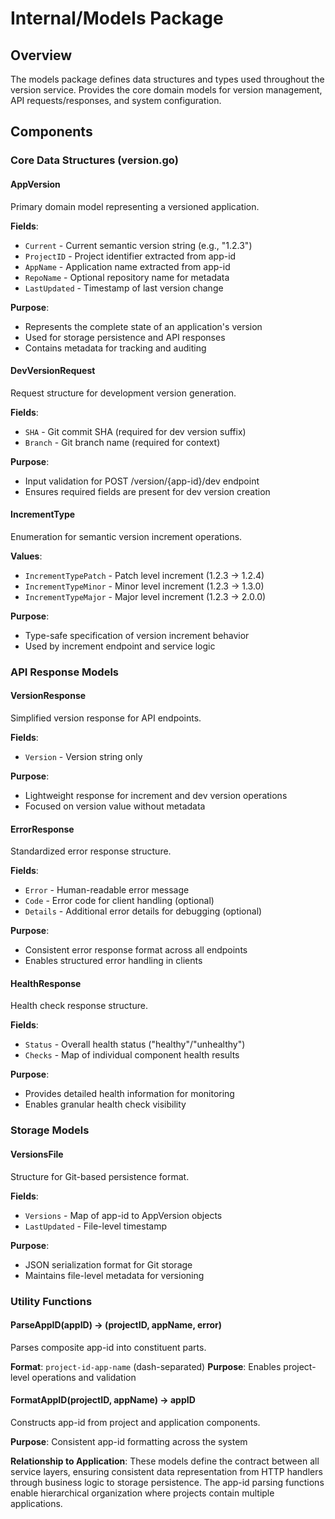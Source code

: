 # Internal/Models Package

## Overview
The models package defines data structures and types used throughout the version service. Provides the core domain models for version management, API requests/responses, and system configuration.

## Components

### Core Data Structures (version.go)

#### AppVersion
Primary domain model representing a versioned application.

**Fields**:
- `Current` - Current semantic version string (e.g., "1.2.3")
- `ProjectID` - Project identifier extracted from app-id
- `AppName` - Application name extracted from app-id
- `RepoName` - Optional repository name for metadata
- `LastUpdated` - Timestamp of last version change

**Purpose**:
- Represents the complete state of an application's version
- Used for storage persistence and API responses
- Contains metadata for tracking and auditing

#### DevVersionRequest
Request structure for development version generation.

**Fields**:
- `SHA` - Git commit SHA (required for dev version suffix)
- `Branch` - Git branch name (required for context)

**Purpose**:
- Input validation for POST /version/{app-id}/dev endpoint
- Ensures required fields are present for dev version creation

#### IncrementType
Enumeration for semantic version increment operations.

**Values**:
- `IncrementTypePatch` - Patch level increment (1.2.3 → 1.2.4)
- `IncrementTypeMinor` - Minor level increment (1.2.3 → 1.3.0)
- `IncrementTypeMajor` - Major level increment (1.2.3 → 2.0.0)

**Purpose**:
- Type-safe specification of version increment behavior
- Used by increment endpoint and service logic

### API Response Models

#### VersionResponse
Simplified version response for API endpoints.

**Fields**:
- `Version` - Version string only

**Purpose**:
- Lightweight response for increment and dev version operations
- Focused on version value without metadata

#### ErrorResponse
Standardized error response structure.

**Fields**:
- `Error` - Human-readable error message
- `Code` - Error code for client handling (optional)
- `Details` - Additional error details for debugging (optional)

**Purpose**:
- Consistent error response format across all endpoints
- Enables structured error handling in clients

#### HealthResponse
Health check response structure.

**Fields**:
- `Status` - Overall health status ("healthy"/"unhealthy")
- `Checks` - Map of individual component health results

**Purpose**:
- Provides detailed health information for monitoring
- Enables granular health check visibility

### Storage Models

#### VersionsFile
Structure for Git-based persistence format.

**Fields**:
- `Versions` - Map of app-id to AppVersion objects
- `LastUpdated` - File-level timestamp

**Purpose**:
- JSON serialization format for Git storage
- Maintains file-level metadata for versioning

### Utility Functions

#### ParseAppID(appID) → (projectID, appName, error)
Parses composite app-id into constituent parts.

**Format**: `project-id-app-name` (dash-separated)
**Purpose**: Enables project-level operations and validation

#### FormatAppID(projectID, appName) → appID
Constructs app-id from project and application components.

**Purpose**: Consistent app-id formatting across the system

**Relationship to Application**:
These models define the contract between all service layers, ensuring consistent data representation from HTTP handlers through business logic to storage persistence. The app-id parsing functions enable hierarchical organization where projects contain multiple applications.